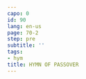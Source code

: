 ```yaml
---
capo: 0
id: 90
lang: en-us
page: 70-2
step: pre
subtitle: ''
tags:
- hym
title: HYMN OF PASSOVER
---
```

